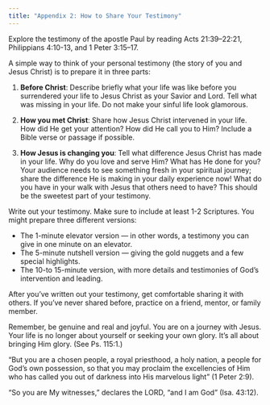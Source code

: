 ```yaml
---
title: "Appendix 2: How to Share Your Testimony"
---
```


Explore the testimony of the apostle Paul by reading Acts 21:39–22:21, Philippians 4:10-13, and 1 Peter 3:15–17.

A simple way to think of your personal testimony (the story of you and Jesus Christ) is to prepare it in three parts:

1. **Before Christ**: Describe briefly what your life was like before you surrendered your life to Jesus Christ as your Savior and Lord. Tell what was missing in your life. Do not make your sinful life look glamorous.

2. **How you met Christ**: Share how Jesus Christ intervened in your life. How did He get your attention? How did He call you to Him? Include a Bible verse or passage if possible.

3. **How Jesus is changing you**: Tell what difference Jesus Christ has made in your life. Why do you love and serve Him? What has He done for you? Your audience needs to see something fresh in your spiritual journey; share the difference He is making in your daily experience now! What do you have in your walk with Jesus that others need to have? This should be the sweetest part of your testimony.

Write out your testimony. Make sure to include at least 1-2 Scriptures. You might prepare three different versions:

- The 1-minute elevator version — in other words, a testimony you can give in one minute on an elevator.
- The 5-minute nutshell version — giving the gold nuggets and a few special highlights.
- The 10-to 15-minute version, with more details and testimonies of God’s intervention and leading.

After you’ve written out your testimony, get comfortable sharing it with others. If you’ve never shared before, practice on a friend, mentor, or family member.

Remember, be genuine and real and joyful. You are on a journey with Jesus. Your life is no longer about yourself or seeking your own glory. It’s all about bringing Him glory. (See Ps. 115:1.)

“But you are a chosen people, a royal priesthood, a holy nation, a people for God’s own possession, so that you may proclaim the excellencies of Him who has called you out of darkness into His marvelous light” (1 Peter 2:9).

“So you are My witnesses,” declares the LORD, “and I am God” (Isa. 43:12).
